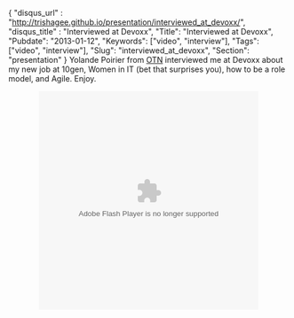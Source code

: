 {
 "disqus_url" : "http://trishagee.github.io/presentation/interviewed_at_devoxx/",
 "disqus_title" : "Interviewed at Devoxx",
 "Title": "Interviewed at Devoxx",
 "Pubdate": "2013-01-12",
 "Keywords": ["video", "interview"],
 "Tags": ["video", "interview"],
 "Slug": "interviewed_at_devoxx",
 "Section": "presentation"
}
Yolande Poirier from <a href="http://www.oracle.com/technetwork/index.html">OTN</a> interviewed me at Devoxx about my new job at 10gen,
Women in IT (bet that surprises you), how to be a role model, and Agile. Enjoy.
<div style="text-align: center;"><object height="395" width="395">  <param name="movie" value="http://www.parleys.com/dist/share/parleysshare.swf"/>  <param name="allowFullScreen" value="true"/>  <param name="wmode" value="direct"/>  <param name="bgcolor" value="#222222"/>  <param name="flashVars" value="sv=true&amp;pageId=3544"/>  <embed src="http://www.parleys.com/dist/share/parleysshare.swf" type="application/x-shockwave-flash" flashVars="sv=true&amp;pageId=3544" allowfullscreen="true" bgcolor="#222222" width="395" height="395"/></object></div>
